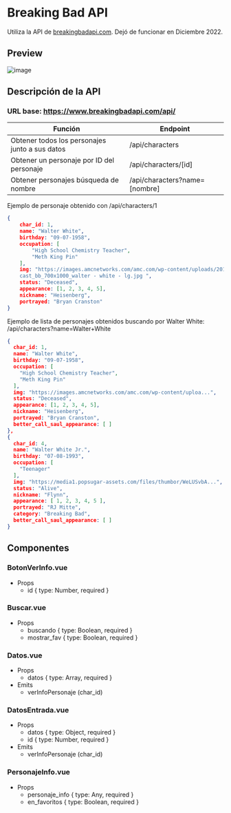 # Breaking Bad API

Utiliza la API de [breakingbadapi.com](https://github.com/timbiles/Breaking-Bad--API). Dejó de funcionar en Diciembre 2022.

## Preview

![image](https://user-images.githubusercontent.com/14199521/215203478-222e5da4-a958-4fb6-9b79-d224f64f050f.png)

## Descripción de la API
### URL base: https://www.breakingbadapi.com/api/


|Función|Endpoint|
|---|---|
Obtener todos los personajes junto a sus datos | /api/characters
Obtener un personaje por ID del personaje | /api/characters/[id]
Obtener personajes búsqueda de nombre | /api/characters?name=[nombre]

Ejemplo de personaje obtenido con /api/characters/1

```json
{
    char_id: 1,
    name: "Walter White",
    birthday: "09-07-1958",
    occupation: [
        "High School Chemistry Teacher",
        "Meth King Pin"
    ],
    img: "https://images.amcnetworks.com/amc.com/wp-content/uploads/2015/04/
    cast_bb_700x1000_walter - white - lg.jpg ",
    status: "Deceased",
    appearance: [1, 2, 3, 4, 5],
    nickname: "Heisenberg",
    portrayed: "Bryan Cranston"
}
```

Ejemplo de lista de personajes obtenidos buscando por Walter White: /api/characters?name=Walter+White

```json
{
  char_id: 1,
  name: "Walter White",
  birthday: "09-07-1958",
  occupation: [
    "High School Chemistry Teacher",
    "Meth King Pin"
  ],
  img: "https://images.amcnetworks.com/amc.com/wp-content/uploa...",
  status: "Deceased",
  appearance: [1, 2, 3, 4, 5],
  nickname: "Heisenberg",
  portrayed: "Bryan Cranston",
  better_call_saul_appearance: [ ]
},
{
  char_id: 4,
  name: "Walter White Jr.",
  birthday: "07-08-1993",
  occupation: [
    "Teenager"
  ],
  img: "https://media1.popsugar-assets.com/files/thumbor/WeLUSvbA...",
  status: "Alive",
  nickname: "Flynn",
  appearance: [ 1, 2, 3, 4, 5 ],
  portrayed: "RJ Mitte",
  category: "Breaking Bad",
  better_call_saul_appearance: [ ]
}
```

## Componentes
### BotonVerInfo.vue
- Props
  - id { type: Number, required }
### Buscar.vue
- Props
  - buscando { type: Boolean, required }
  - mostrar_fav { type: Boolean, required }
### Datos.vue
- Props
  - datos { type: Array, required }
- Emits
  - verInfoPersonaje (char_id)
### DatosEntrada.vue
- Props
  - datos { type: Object, required }
  - id { type: Number, required }
- Emits
  - verInfoPersonaje (char_id)
### PersonajeInfo.vue
- Props
  - personaje_info { type: Any, required }
  - en_favoritos { type: Boolean, required }
